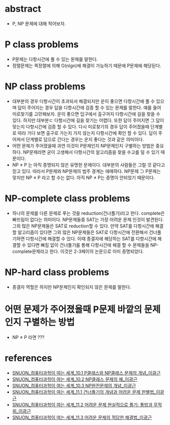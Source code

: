# abstract

- P, NP 문제에 대해 적어보자.

# P class problems

- P문제는 다항시간에 풀 수 있는 문제를 말한다.
- 정렬문제는 퀵정렬에 의해 O(nlgn)에 해결이 가능하기 때문에 P문제에 해당된다.

# NP class problems

- 대부분의 경우 다항시간이 초과되서 해결되지만 운이 좋으면 다항시간에 풀 수
  있으며 답이 주어지는 경우 답을 다항시간에 검증 할 수 있는 문제를 말한다.
  예를 들어 미로찾기를 고민해보자. 운이 좋으면 입구에서 출구까지 다항시간에
  길을 찾을 수 있다. 하지만 대부분ㄷ 다항시간에 길을 찾기는 어렵다. 또한
  답이 주어지면 그 답이 맞는지 다항시간에 검증 할 수 있다. 다시
  미로찾기의 경우 답이 주어졌을때 단계별로 따라 가다 보면 출구로
  가는지 가지 않는지 다항시간에 확인 할 수 있다. 답이 주어져서
  단계별로 답으로 간다는 경우는 운지 좋다는 것과 같은 의미이다.
- 어떤 문제가 주어졌을때 과연 이것이 P문제인지 NP문제인지 구별하는
  방법은 중요하다. NP문제라면 굳이 고생해서 다항시간의 알고리즘을 찾을
  수고를 덜 수 있기 때문이다.
- NP ≠ P 는 아직 증명되지 않은 유명한 문제이다. 대부분의 사람들은
  그럴 것 같다고 믿고 있다. 따라서 P문제와 NP문제의 범주 경계는
  애매하다. NP문제 ⊃ P문제는 맞지만 NP ≠ P 라고 할 수는 없다. 아직
  NP ≠ P는 증명이 안되었기 때문이다.

# NP-complete class problems

- 하나의 문제를 다른 문제로 푸는 것을 reduction(건너풀기)라고
  한다. complete은 빠뜨림이 없다는 의미이다. NP문제들중 SAT는 가장
  어려운 문제 인것이 발견된다. 그외 많은 NP문제들은 SAT로 reduction할
  수 있다. 만약 SAT를 다항시간에 해결할 알고리즘이 있다면 그외 많은
  NP문제들은 SAT로 다항시간에 전환해서 건너풀기하면 다항시간에 해결할
  수 있다. 이때 종결자에 해당하는 SAT를 다항시간에 해결할 수 있다면
  빠짐 없이 건너풀기를 통해 다항시간에 해결 할 수 문제들을
  NP-complete문제라고 한다.  이것은 2-3페이의 논문으로 이미
  증명되었다.
  
# NP-hard class problems

- 종결자 역할은 하지만 NP문제인지 확인되지 않은 문제를 말한다.

# 어떤 문제가 주어졌을때 P문제 바깥의 문제인지 구별하는 방법

- NP ≠ P 라면 ???

# references

- [SNUON_컴퓨터과학이 여는 세계_10.1 P클래스와 NP클래스 문제의 개념_이광근](https://www.youtube.com/watch?v=SW0fRQQYkdA&index=34&list=PL0Nf1KJu6Ui7yoc9RQ2TiiYL9Z0MKoggH)
- [SNUON_컴퓨터과학이 여는 세계_10.2 NP클래스 문제의 예_이광근](https://www.youtube.com/watch?v=6rmJb_6Vx18&index=34&list=PL0Nf1KJu6Ui7yoc9RQ2TiiYL9Z0MKoggH#t=5.577024)
- [SNUON_컴퓨터과학이 여는 세계_10.3 NP완전문제의 개념_이광근](https://www.youtube.com/watch?v=J4d2T7XnOT4&index=36&list=PL0Nf1KJu6Ui7yoc9RQ2TiiYL9Z0MKoggH)
- [SNUON_컴퓨터과학이 여는 세계_11.1 건너풀기의 개념과 어려운 문제 판별법_이광근](https://www.youtube.com/watch?v=OBcg0gg1rW8&index=37&list=PL0Nf1KJu6Ui7yoc9RQ2TiiYL9Z0MKoggH)
- [SNUON_컴퓨터과학이 여는 세계_11.2 어려운 문제 현실적으로 풀기: 통밥과 무작위_이광근](https://www.youtube.com/watch?v=Fi8C0Y_FWEQ&index=38&list=PL0Nf1KJu6Ui7yoc9RQ2TiiYL9Z0MKoggH)
- [SNUON_컴퓨터과학이 여는 세계_11.3 어려운 문제의 적당한 해결법_이광근](https://www.youtube.com/watch?v=ZllOMcRSXFA&list=PL0Nf1KJu6Ui7yoc9RQ2TiiYL9Z0MKoggH&index=39)

